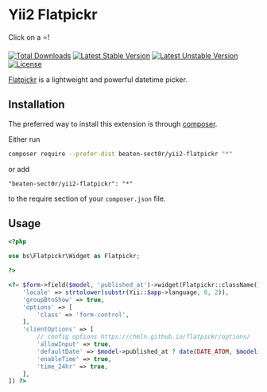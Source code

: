 # Yii2 Flatpickr

Click on a :star:!

[![Total Downloads](https://poser.pugx.org/beaten-sect0r/yii2-flatpickr/downloads?format=flat-square)](https://packagist.org/packages/beaten-sect0r/yii2-flatpickr)
[![Latest Stable Version](https://poser.pugx.org/beaten-sect0r/yii2-flatpickr/v/stable?format=flat-square)](https://packagist.org/packages/beaten-sect0r/yii2-flatpickr)
[![Latest Unstable Version](https://poser.pugx.org/beaten-sect0r/yii2-flatpickr/v/unstable?format=flat-square)](https://packagist.org/packages/beaten-sect0r/yii2-flatpickr)
[![License](https://poser.pugx.org/beaten-sect0r/yii2-flatpickr/license?format=flat-square)](https://packagist.org/packages/beaten-sect0r/yii2-flatpickr)

[Flatpickr](https://chmln.github.io/flatpickr/) is a lightweight and powerful datetime picker.

## Installation

The preferred way to install this extension is through [composer](http://getcomposer.org/download/).

Either run

```bash
composer require --prefer-dist beaten-sect0r/yii2-flatpickr "*"
```

or add

```
"beaten-sect0r/yii2-flatpickr": "*"
```

to the require section of your `composer.json` file.

## Usage

```php
<?php

use bs\Flatpickr\Widget as Flatpickr;

?>

<?= $form->field($model, 'published_at')->widget(Flatpickr::className(), [
    'locale' => strtolower(substr(Yii::$app->language, 0, 2)),
    'groupBtnShow' => true,
    'options' => [
        'class' => 'form-control',
    ],
    'clientOptions' => [
        // config options https://chmln.github.io/flatpickr/options/
        'allowInput' => true,
        'defaultDate' => $model->published_at ? date(DATE_ATOM, $model->published_at) : null,
        'enableTime' => true,
        'time_24hr' => true,
    ],
]) ?>
```
